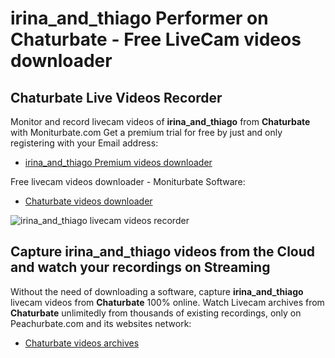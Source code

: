 # irina_and_thiago Performer on Chaturbate - Free LiveCam videos downloader

## Chaturbate Live Videos Recorder

Monitor and record livecam videos of **irina_and_thiago** from **Chaturbate** with Moniturbate.com
Get a premium trial for free by just and only registering with your Email address:
* [irina_and_thiago Premium videos downloader](https://moniturbate.com/request-demo-licence-key.html)

Free livecam videos downloader - Moniturbate Software:
* [Chaturbate videos downloader](https://moniturbate.com/moniturbate-download-software.html)

![irina_and_thiago livecam videos recorder](https://peachurnet.com/templates/moniturbate-software.png)


## Capture irina_and_thiago videos from the Cloud and watch your recordings on Streaming

Without the need of downloading a software, capture **irina_and_thiago** livecam videos from **Chaturbate** 100% online.
Watch Livecam archives from **Chaturbate** unlimitedly from thousands of existing recordings, only on Peachurbate.com and its websites network:
* [Chaturbate videos archives](https://peachurnet.com/)